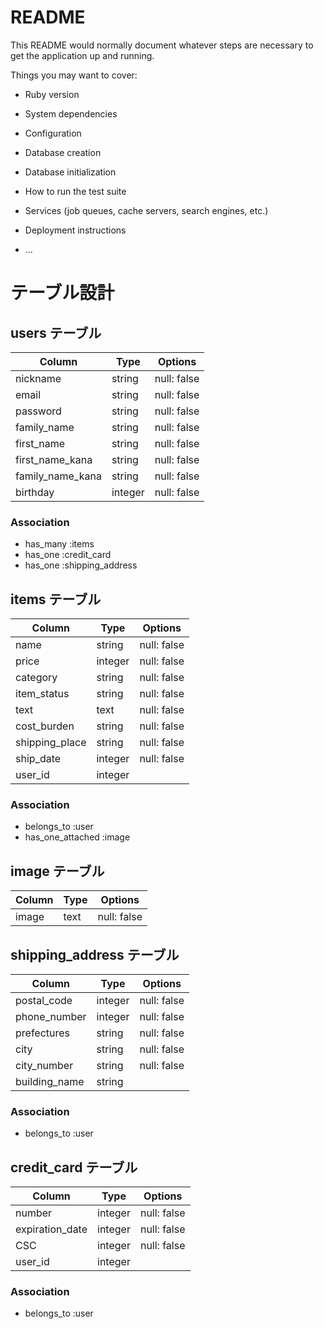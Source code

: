 # README

This README would normally document whatever steps are necessary to get the
application up and running.

Things you may want to cover:

* Ruby version

* System dependencies

* Configuration

* Database creation

* Database initialization

* How to run the test suite

* Services (job queues, cache servers, search engines, etc.)

* Deployment instructions

* ...

# テーブル設計

## users テーブル

| Column           | Type   | Options     |
| --------         | ------ | ----------- |
| nickname         | string | null: false |
| email            | string | null: false |
| password         | string | null: false |
| family_name      | string | null: false |
| first_name       | string | null: false |
| first_name_kana  | string | null: false |
| family_name_kana | string | null: false |
| birthday         | integer | null: false |

### Association
- has_many :items
- has_one :credit_card
- has_one :shipping_address

## items テーブル

| Column         | Type    | Options     |
| ------         | ------  | ----------- |
| name           | string  | null: false |
| price          | integer | null: false |
| category       | string  | null: false |
| item_status    | string  | null: false |
| text           | text    | null: false |
| cost_burden    | string  | null: false |
| shipping_place | string  | null: false |
| ship_date      | integer | null: false |
| user_id        | integer |             |

### Association
- belongs_to :user
- has_one_attached :image

## image テーブル
| Column  | Type       | Options          |
| ------  | ---------- | ---------------- |
|  image  | text       |  null: false     |

## shipping_address テーブル

| Column | Type       | Options          |
| ------ | ---------- | ---------------- |
|  postal_code  | integer |  null: false |
|  phone_number | integer |  null: false |
|  prefectures  | string  |  null: false |
|  city         | string  |  null: false |
|  city_number  | string  |  null: false |
|  building_name| string  |   |

### Association
- belongs_to :user

## credit_card テーブル

| Column  | Type       | Options                        |
| ------- | ---------- | ------------------------------ |
| number             | integer     |      null: false   |
| expiration_date    | integer     |      null: false   |
|       CSC          | integer     |      null: false   |
|       user_id      | integer     |         |

### Association
- belongs_to :user